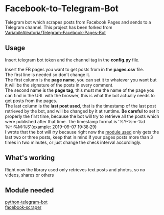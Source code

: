 # Facebook-to-Telegram-Bot
Telegram bot which scrapes posts from Facebook Pages and sends to a Telegram channel.
This project has been forked from [VariabileAleatoria/Telegram-Facebook-Pages-Bot](https://github.com/VariabileAleatoria/Telegram-Facebook-Pages-Bot)


## Usage

Insert telegram bot token and the channel tag in the **config.py** file.  

Insert the FB pages you want to get posts from in the **pages.csv** file.  
The first line is needed so don't change it.  
The first column is the **page name**, you can set it to whatever you want but it will be the signature of the posts in every comment.  
The second name is the **page tag**, this must me the name of the page you can find in the URL with the broswer, this is what the bot actually needs to get posts from the pages.  
The last column is the **last post used**, that is the timestamp of the last post retrieved by the bot, and will be changed by it at runtime. **Be careful** to set it properly the first time, because the bot will try to retrieve all the posts which were published after that time. The timestamp format is '%Y-%m-%d %H:%M:%S'(example: 2019-09-07 19:38:29)  
I wrote that the bot will _try_ because right now the [module used](https://github.com/kevinzg/facebook-scraper) only gets the last two or three posts, keep that in mind if your pages posts more than 3 times in two minutes, or just change the check interval accordingly.  

## What's working
Right now the library used only retrieves text posts and photos, so no videos, shares or others

## Module needed
[python-telegram-bot](https://github.com/python-telegram-bot/python-telegram-bot)  
[facebook-scraper](https://github.com/kevinzg/facebook-scraper)
